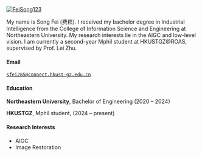 [![FeiSong123](https://img.shields.io/badge/XX-github-blue?logo=github)](https://github.com/FeiSong123)

My name is Song Fei (费崧). I received my bachelor degree in Industrial Intelligence from the College of Information Science and Engineering at Northeastern University. My research interests lie in the AIGC and low-level vision. I am currently a second-year Mphil student at HKUSTGZ@ROAS, supervised by Prof. Lei Zhu.

#### Email  
<code>sfei285@connect.hkust-gz.edu.cn</code>  

#### Education  
**Northeastern University**, Bachelor of Engineering (2020 – 2024)  

**HKUSTGZ**, Mphil student, (2024 – present)

#### Research Interests  
- AIGC
- Image Restoration